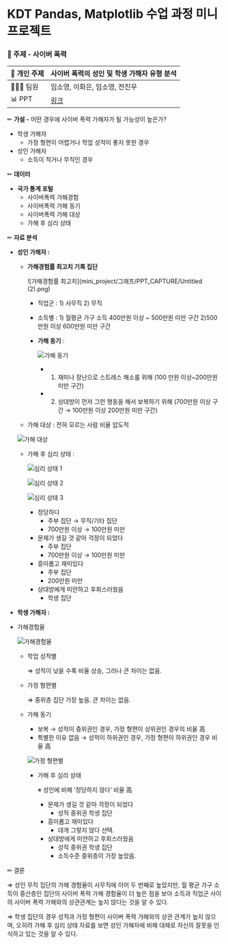 # KDT Pandas, Matplotlib 수업 과정 미니프로젝트

### 📝 주제 - 사이버 폭력

| 📄 개인 주제 | 사이버 폭력의 성인 및 학생 가해자 유형 분석 |
| --- | --- |
| 🙍🏻‍♂️ 팀원  | 임소영, 이화은, 임소영, 전진우 |
| 📊 PPT | [링크](https://buly.kr/87z6wbF) |

✏  **가설 -** 어떤 경우에 사이버 폭력 가해자가 될 가능성이 높은가?

- 학생 가해자
    - 가정 형편이 어렵거나 학업 성적이 좋지 못한 경우
- 성인 가해자
    - 소득이 적거나 무직인 경우

✏  **데이터**

- **국가 통계 포털**
    - 사이버폭력 가해경험
    - 사이버폭력 가해 동기
    - 사이버폭력 가해 대상
    - 가해 후 심리 상태
    

✏  **자료 분석**

- **성인 가해자 :**
    - **가해경험률 최고치 기록 집단**
        
        ![가해경험률 최고치](mini_project/그래프/PPT_CAPTURE/Untitled (2).png)
        
        - 직업군 : 1) 사무직 2) 무직
        - 소득별 : 1) 월평균 가구 소득 400만원 이상 ~ 500만원 미만 구간 2)500만원 이상 600만원 미만 구간
        - **가해 동기** :
            
            ![가해 동기](https://prod-files-secure.s3.us-west-2.amazonaws.com/3bef47d6-69c9-486a-bacc-b7084d4e7ad2/2d7ec835-1fc5-4ab5-9cc2-df24b7dbf5fa/Untitled.png)
            
            - 1) 재미나 장난으로 스트레스 해소를 위해 (100 만원 이상~200만원 미만 구간)
            - 2) 상대방이 먼저 그런 행동을 해서 보복하기 위해 (700만원 이상 구간 → 100만원 이상 200만원 미만 구간)
    - 가해 대상 : 전혀 모르는 사람 비율 압도적
    
    ![가해 대상](https://prod-files-secure.s3.us-west-2.amazonaws.com/3bef47d6-69c9-486a-bacc-b7084d4e7ad2/306eb38b-97e5-4e06-be5e-46e33792c888/Untitled.png)
    
    - 가해 후 심리 상태 :
        
        ![심리 상태 1](https://prod-files-secure.s3.us-west-2.amazonaws.com/3bef47d6-69c9-486a-bacc-b7084d4e7ad2/ee0e04ea-d0f8-40fd-9616-b900eaa40af5/Untitled.png)
        
        ![심리 상태 2](https://prod-files-secure.s3.us-west-2.amazonaws.com/3bef47d6-69c9-486a-bacc-b7084d4e7ad2/d9cb44e7-1d17-458c-a1fc-916e9e8ca88a/Untitled.png)
        
        ![심리 상태 3](https://prod-files-secure.s3.us-west-2.amazonaws.com/3bef47d6-69c9-486a-bacc-b7084d4e7ad2/f60d097c-744d-4ac8-84c0-0c142760a235/Untitled.png)
        
        - 정당하다
            - 주부 집단 →  무직/기타 집단
            - 700만원 이상 → 100만원 미만
        - 문제가 생길 것 같아 걱정이 되었다
            - 주부 집단
            - 700만원 이상 → 100만원 미만
        - 흥미롭고 재미있다
            - 주부 집단
            - 200만원 미만
        - 상대방에게 미안하고 후회스러웠음
            - 학생 집단
    
- **학생 가해자 :**
- 가해경험율
    
    ![가해경험율](https://prod-files-secure.s3.us-west-2.amazonaws.com/3bef47d6-69c9-486a-bacc-b7084d4e7ad2/77a05275-49d1-4571-aa71-8bcbe653b027/Untitled.png)
    
    - 학업 성적별
        
        ⇒ 성적이 낮을 수록 비율 상승, 그러나 큰 차이는 없음.
      
    - 가정 형편별
    
        ⇒ 중위층 집단 가장 높음. 큰 차이는 없음.
        
    - 가해 동기
        - 보복 → 성적이 중위권인 경우, 가정 형편이 상위권인 경우의 비율 高
        - 특별한 이유 없음 → 성적이 하위권인 경우, 가정 형편이 하위권인 경우 비율 高
       
        
        ![가정 형편별](https://prod-files-secure.s3.us-west-2.amazonaws.com/3bef47d6-69c9-486a-bacc-b7084d4e7ad2/e5d91757-1ab2-4d7d-9104-d076d1d3810e/Untitled.png)


      - 가해 후 심리 상태
    
        ※ 성인에 비해 ‘정당하지 않다’ 비율 高
        
        - 문제가 생길 것 같아 걱정이 되었다
            - 성적 중위권 학생 집단
        - 흥미롭고 재미있다
            - 대개 그렇지 않다 선택.
        - 상대방에게 미안하고 후회스러웠음
            - 성적 중위권 학생 집단
            - 소득수준 중위층이 가장 높았음.
         
✏ 결론

⇒ 성인 무직 집단의 가해 경험율이 사무직에 이어 두 번째로 높았지만, 월 평균 가구 소득이 중산층인 집단의 사이버 폭력 가해 경험율이 더 높은 점을 보아 소득과 직업군 사이의 사이버 폭력 가해와의 상관관계는 높지 않다는 것을 알 수 있다.

⇒ 학생 집단의 경우 성적과 가정 형편이 사이버 폭력 가해와의 상관 관계가 높지 않으며, 오히려 가해 후 심리 상태 자료를 보면 성인 가해자에 비해 대체로 자신의 잘못을 인식하고 있는 것을 알 수 있다.



